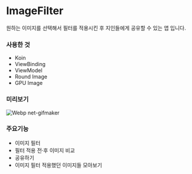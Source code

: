 # ImageFilter
원하는 이미지를 선택해서 필터를 적용시킨 후 지인들에게 공유할 수 있는 앱 입니다. 

### 사용한 것
- Koin
- ViewBinding
- ViewModel
- Round Image
- GPU Image

### 미리보기
![Webp net-gifmaker](https://user-images.githubusercontent.com/67407666/89728216-9a643800-da66-11ea-8ca4-8fe52974885b.gif)


### 주요기능

- 이미지 필터
- 필터 적용 전·후 이미지 비교
- 공유하기
- 이미지 필터 적용했던 이미지들 모아보기
